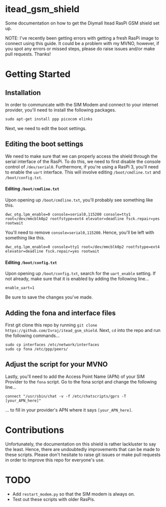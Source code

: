 # itead_gsm_shield
Some documentation on how to get the Diymall Itead RasPi GSM shield set up. 

NOTE: I've recently been getting errors with getting a fresh RasPi image to connect using this guide. It could be a problem with my MVNO, however, if you spot any errors or missed steps, please do raise issues and/or make pull requests. Thanks!

# Getting Started
## Installation
In order to communcate with the SIM Modem and connect to your internet provider, you'll need to install the following packages.

```
sudo apt-get install ppp picocom elinks
```

Next, we need to edit the boot settings. 

## Editing the boot settings
We need to make sure that we can properly access the shield through the serial interface of the RasPi. To do this, we need to first disable the console control of `/dev/serial0`. Furthermore, if you're using a RasPi 3, you'll need to enable the `uart` interface. This will involve editing `/boot/cmdline.txt` and `/boot/config.txt`.

#### Editing `/boot/cmdline.txt`
Upon opening up `/boot/cmdline.txt`, you'll probably see something like this.

```
dwc_otg.lpm_enable=0 console=serial0,115200 console=tty1 root=/dev/mmcblk0p2 rootfstype=ext4 elevator=deadline fsck.repair=yes rootwait
```

You'll need to remove `console=serial0,115200`. Hence, you'll be left with something like this. 

```
dwc_otg.lpm_enable=0 console=tty1 root=/dev/mmcblk0p2 rootfstype=ext4 elevator=deadline fsck.repair=yes rootwait
```

#### Editing `/boot/config.txt`
Upon opening up `/boot/config.txt`, search for the `uart_enable` setting. If not already, make sure that it is enabled by adding the following line...

```
enable_uart=1
```

Be sure to save the changes you've made. 

## Adding the fona and interface files
First git clone this repo by running `git clone https://github.com/Ivraj/itead_gsm_shield`. Next, `cd` into the repo and run the following commands...

```
sudo cp interfaces /etc/network/interfaces
sudo cp fona /etc/ppp/peers/
```

## Adjust the script for your MVNO
Lastly, you'll need to add the Access Point Name (APN) of your SIM Provider to the `fona` script. Go to the fona script and change the following line...

```
connect "/usr/sbin/chat -v -f /etc/chatscripts/gprs -T [your_APN_here]"
```

... to fill in your provider's APN where it says `[your_APN_here]`. 

# Contributions
Unfortunately, the documentation on this shield is rather lackluster to say the least. Hence, there are undoubtedly improvements that can be made to these scripts. Please don't hesitate to raise git issues or make pull requests in order to improve this repo for everyone's use. 

# TODO
- Add `restart_modem.py` so that the SIM modem is always on. 
- Test out these scripts with older RasPis. 
